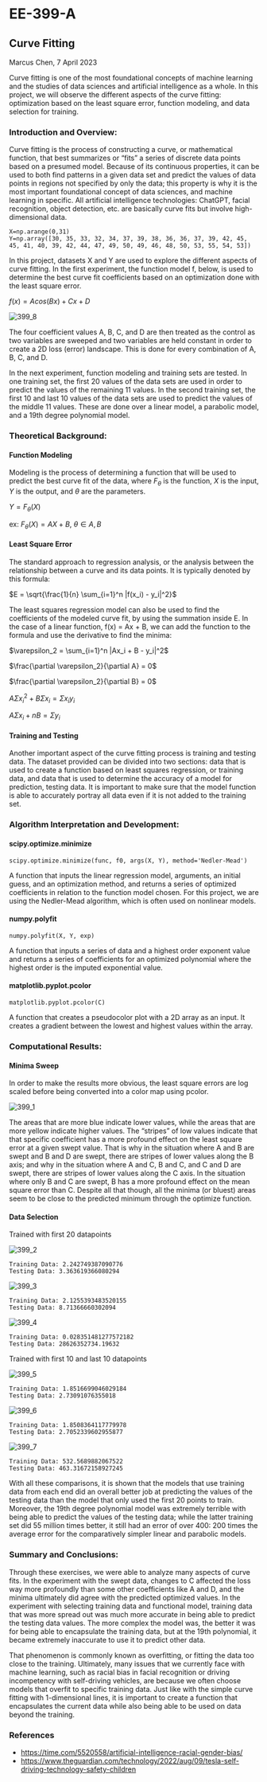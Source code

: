 # EE-399-A

## Curve Fitting
Marcus Chen, 7 April 2023

Curve fitting is one of the most foundational concepts of machine learning and the studies of data sciences and artificial intelligence as a whole. In this project, we will observe the different aspects of the curve fitting: optimization based on the least square error, function modeling, and data selection for training. 

### Introduction and Overview:
Curve fitting is the process of constructing a curve, or mathematical function, that best summarizes or “fits” a series of discrete data points based on a presumed model. Because of its continuous properties, it can be used to both find patterns in a given data set and predict the values of data points in regions not specified by only the data; this property is why it is the most important foundational concept of data sciences, and machine learning in specific. All artificial intelligence technologies: ChatGPT, facial recognition, object detection, etc. are basically curve fits but involve high-dimensional data. 
```
X=np.arange(0,31)
Y=np.array([30, 35, 33, 32, 34, 37, 39, 38, 36, 36, 37, 39, 42, 45, 45, 41, 40, 39, 42, 44, 47, 49, 50, 49, 46, 48, 50, 53, 55, 54, 53])
```
In this project, datasets X and Y are used to explore the different aspects of curve fitting. In the first experiment, the function model f, below, is used to determine the best curve fit coefficients based on an optimization done with the least square error. 

$f(x) = A cos(Bx) + Cx + D$

![399_8](https://user-images.githubusercontent.com/66970342/230534936-11b77a3e-5727-4196-922d-d5a39f803c40.png)


The four coefficient values A, B, C, and D are then treated as the control as two variables are sweeped and two variables are held constant in order to create a 2D loss (error) landscape. This is done for every combination of A, B, C, and D. 


In the next experiment, function modeling and training sets are tested. In one training set, the first 20 values of the data sets are used in order to predict the values of the remaining 11 values. In the second training set, the first 10 and last 10 values of the data sets are used to predict the values of the middle 11 values. These are done over a linear model, a parabolic model, and a 19th degree polynomial model.

### Theoretical Background:
#### Function Modeling
Modeling is the process of determining a function that will be used to predict the best curve fit of the data, where $F_\theta$ is the function, $X$ is the input, $Y$ is the output, and $\theta$ are the parameters. 

$Y = F_\theta(X)$

ex: $F_\theta(X) = AX + B,$
     $\theta \in {A, B}$

#### Least Square Error
The standard approach to regression analysis, or the analysis between the relationship between a curve and its data points. It is typically denoted by this formula:

$E = \sqrt{\frac{1}{n} \sum_{i=1}^n |f(x_i) - y_i|^2}$

The least squares regression model can also be used to find the coefficients of the modeled curve fit, by using the summation inside E. In the case of a linear function, f(x) = Ax + B, we can add the function to the formula and use the derivative to find the minima: 

$\varepsilon_2 = \sum_{i=1}^n |Ax_i + B - y_i|^2$

$\frac{\partial \varepsilon_2}{\partial A} = 0$

$\frac{\partial \varepsilon_2}{\partial B} = 0$

$A\Sigma x_i^2 + B \Sigma x_i = \Sigma x_i y_i$

$A\Sigma x_i + nB = \Sigma y_i$

#### Training and Testing
Another important aspect of the curve fitting process is training and testing data. The dataset provided can be divided into two sections: data that is used to create a function based on least squares regression, or training data, and data that is used to determine the accuracy of a model for prediction, testing data. It is important to make sure that the model function is able to accurately portray all data even if it is not added to the training set.

### Algorithm Interpretation and Development:
#### scipy.optimize.minimize
```
scipy.optimize.minimize(func, f0, args(X, Y), method='Nedler-Mead')
```
A function that inputs the linear regression model, arguments, an initial guess, and an optimization method, and returns a series of optimized coefficients in relation to the function model chosen. For this project, we are using the Nedler-Mead algorithm, which is often used on nonlinear models. 
#### numpy.polyfit
```
numpy.polyfit(X, Y, exp)
```
A function that inputs a series of data and a highest order exponent value and returns a series of coefficients for an optimized polynomial where the highest order is the imputed exponential value. 
#### matplotlib.pyplot.pcolor
```
matplotlib.pyplot.pcolor(C)
```
A function that creates a pseudocolor plot with a 2D array as an input. It creates a gradient between the lowest and highest values within the array.

### Computational Results:
#### Minima Sweep
In order to make the results more obvious, the least square errors are log scaled before being converted into a color map using pcolor. 


![399_1](https://user-images.githubusercontent.com/66970342/230534058-276337f5-844a-48fb-8f09-c9f92cbb025a.png)


The areas that are more blue indicate lower values, while the areas that are more yellow indicate higher values. The “stripes” of low values indicate that that specific coefficient has a more profound effect on the least square error at a given swept value. That is why in the situation where A and B are swept and B and D are swept, there are stripes of lower values along the B axis; and why in the situation where A and C, B and C, and C and D are swept, there are stripes of lower values along the C axis. In the situation where only B and C are swept, B has a more profound effect on the mean square error than C. 
Despite all that though, all the minima (or bluest) areas seem to be close to the predicted minimum through the optimize function. 

#### Data Selection

Trained with first 20 datapoints

![399_2](https://user-images.githubusercontent.com/66970342/230534331-6800d44d-495c-458b-81e0-9dcc6fd3e10e.png)
```
Training Data: 2.242749387090776
Testing Data: 3.363619366080294
```
![399_3](https://user-images.githubusercontent.com/66970342/230534350-a3685974-2a3a-49ce-85be-b4d0b9496c8f.png)
```
Training Data: 2.1255393483520155
Testing Data: 8.71366660302094
```
![399_4](https://user-images.githubusercontent.com/66970342/230534792-0d9073c5-674c-4ce2-b787-7592e48b2b38.png)
```
Training Data: 0.028351481277572182
Testing Data: 28626352734.19632
```

Trained with first 10 and last 10 datapoints

![399_5](https://user-images.githubusercontent.com/66970342/230534846-a337c07c-205e-40d6-a756-b000ba08c0d6.png)
```
Training Data: 1.8516699046029184
Testing Data: 2.73091076355018
```
![399_6](https://user-images.githubusercontent.com/66970342/230534850-c396e4dc-d742-4980-9235-9a333304919a.png)
```
Training Data: 1.8508364117779978
Testing Data: 2.7052339602955877
```
![399_7](https://user-images.githubusercontent.com/66970342/230534878-e5e96ba9-94c1-48e3-8eeb-f568263e2bd4.png)
```
Training Data: 532.5689882067522
Testing Data: 463.31672158927245
```


With all these comparisons, it is shown that the models that use training data from each end did an overall better job at predicting the values of the testing data than the model that only used the first 20 points to train. Moreover, the 19th degree polynomial model was extremely terrible with being able to predict the values of the testing data; while the latter training set did 55 million times better, it still had an error of over 400: 200 times the average error for the comparatively simpler linear and parabolic models. 

### Summary and Conclusions:
Through these exercises, we were able to analyze many aspects of curve fits. In the experiment with the swept data, changes to C affected the loss way more profoundly than some other coefficients like A and D, and the minima ultimately did agree with the predicted optimized values. In the experiment with selecting training data and functional model, training data that was more spread out was much more accurate in being able to predict the testing data values. The more complex the model was, the better it was for being able to encapsulate the training data, but at the 19th polynomial, it became extremely inaccurate to use it to predict other data. 

That phenomenon is commonly known as overfitting, or fitting the data too close to the training. Ultimately, many issues that we currently face with machine learning, such as racial bias in facial recognition or driving incompetency with self-driving vehicles, are because we often choose models that overfit to specific training data. Just like with the simple curve fitting with 1-dimensional lines, it is important to create a function that encapsulates the current data while also being able to be used on data beyond the training. 

### References 
* https://time.com/5520558/artificial-intelligence-racial-gender-bias/
* https://www.theguardian.com/technology/2022/aug/09/tesla-self-driving-technology-safety-children

